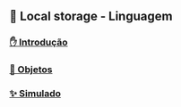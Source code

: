 ## 💾️ Local storage - Linguagem

### [✋ Introdução](introducao)

### [🎁 Objetos](objetos)

### [✨ Simulado](simulado)
